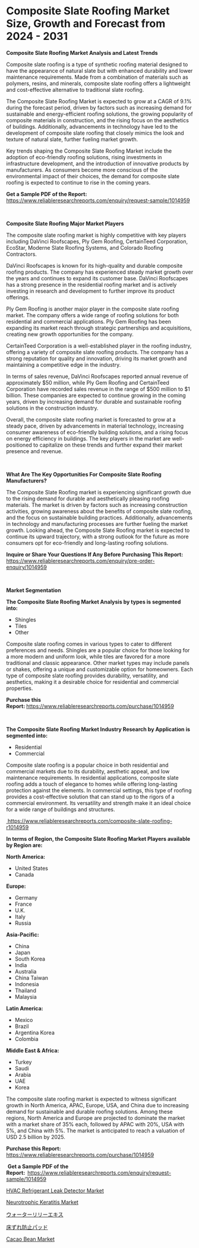 <p><h1>Composite Slate Roofing Market Size, Growth and Forecast from 2024 - 2031</h1></p><p><strong>Composite Slate Roofing Market Analysis and Latest Trends</strong></p>
<p><p>Composite slate roofing is a type of synthetic roofing material designed to have the appearance of natural slate but with enhanced durability and lower maintenance requirements. Made from a combination of materials such as polymers, resins, and minerals, composite slate roofing offers a lightweight and cost-effective alternative to traditional slate roofing.</p><p>The Composite Slate Roofing Market is expected to grow at a CAGR of 9.1% during the forecast period, driven by factors such as increasing demand for sustainable and energy-efficient roofing solutions, the growing popularity of composite materials in construction, and the rising focus on the aesthetics of buildings. Additionally, advancements in technology have led to the development of composite slate roofing that closely mimics the look and texture of natural slate, further fueling market growth.</p><p>Key trends shaping the Composite Slate Roofing Market include the adoption of eco-friendly roofing solutions, rising investments in infrastructure development, and the introduction of innovative products by manufacturers. As consumers become more conscious of the environmental impact of their choices, the demand for composite slate roofing is expected to continue to rise in the coming years.</p></p>
<p><strong>Get a Sample PDF of the Report:&nbsp;</strong> <a href="https://www.reliableresearchreports.com/enquiry/request-sample/1014959">https://www.reliableresearchreports.com/enquiry/request-sample/1014959</a></p>
<p>&nbsp;</p>
<p><strong>Composite Slate Roofing Major Market Players</strong></p>
<p><p>The composite slate roofing market is highly competitive with key players including DaVinci Roofscapes, Ply Gem Roofing, CertainTeed Corporation, EcoStar, Moderne Slate Roofing Systems, and Colorado Roofing Contractors. </p><p>DaVinci Roofscapes is known for its high-quality and durable composite roofing products. The company has experienced steady market growth over the years and continues to expand its customer base. DaVinci Roofscapes has a strong presence in the residential roofing market and is actively investing in research and development to further improve its product offerings. </p><p>Ply Gem Roofing is another major player in the composite slate roofing market. The company offers a wide range of roofing solutions for both residential and commercial applications. Ply Gem Roofing has been expanding its market reach through strategic partnerships and acquisitions, creating new growth opportunities for the company.</p><p>CertainTeed Corporation is a well-established player in the roofing industry, offering a variety of composite slate roofing products. The company has a strong reputation for quality and innovation, driving its market growth and maintaining a competitive edge in the industry.</p><p>In terms of sales revenue, DaVinci Roofscapes reported annual revenue of approximately $50 million, while Ply Gem Roofing and CertainTeed Corporation have recorded sales revenue in the range of $500 million to $1 billion. These companies are expected to continue growing in the coming years, driven by increasing demand for durable and sustainable roofing solutions in the construction industry.</p><p>Overall, the composite slate roofing market is forecasted to grow at a steady pace, driven by advancements in material technology, increasing consumer awareness of eco-friendly building solutions, and a rising focus on energy efficiency in buildings. The key players in the market are well-positioned to capitalize on these trends and further expand their market presence and revenue.</p></p>
<p>&nbsp;</p>
<p><strong>What Are The Key Opportunities For Composite Slate Roofing Manufacturers?</strong></p>
<p><p>The Composite Slate Roofing market is experiencing significant growth due to the rising demand for durable and aesthetically pleasing roofing materials. The market is driven by factors such as increasing construction activities, growing awareness about the benefits of composite slate roofing, and the focus on sustainable building practices. Additionally, advancements in technology and manufacturing processes are further fueling the market growth. Looking ahead, the Composite Slate Roofing market is expected to continue its upward trajectory, with a strong outlook for the future as more consumers opt for eco-friendly and long-lasting roofing solutions.</p></p>
<p><strong>Inquire or Share Your Questions If Any Before Purchasing This Report:</strong> <a href="https://www.reliableresearchreports.com/enquiry/pre-order-enquiry/1014959">https://www.reliableresearchreports.com/enquiry/pre-order-enquiry/1014959</a></p>
<p>&nbsp;</p>
<p><strong>Market Segmentation</strong></p>
<p><strong>The Composite Slate Roofing Market Analysis by types is segmented into:</strong></p>
<p><ul><li>Shingles</li><li>Tiles</li><li>Other</li></ul></p>
<p><p>Composite slate roofing comes in various types to cater to different preferences and needs. Shingles are a popular choice for those looking for a more modern and uniform look, while tiles are favored for a more traditional and classic appearance. Other market types may include panels or shakes, offering a unique and customizable option for homeowners. Each type of composite slate roofing provides durability, versatility, and aesthetics, making it a desirable choice for residential and commercial properties.</p></p>
<p><strong>Purchase this Report:&nbsp;</strong><a href="https://www.reliableresearchreports.com/purchase/1014959">https://www.reliableresearchreports.com/purchase/1014959</a></p>
<p>&nbsp;</p>
<p><strong>The Composite Slate Roofing Market Industry Research by Application is segmented into:</strong></p>
<p><ul><li>Residential</li><li>Commercial</li></ul></p>
<p><p>Composite slate roofing is a popular choice in both residential and commercial markets due to its durability, aesthetic appeal, and low maintenance requirements. In residential applications, composite slate roofing adds a touch of elegance to homes while offering long-lasting protection against the elements. In commercial settings, this type of roofing provides a cost-effective solution that can stand up to the rigors of a commercial environment. Its versatility and strength make it an ideal choice for a wide range of buildings and structures.</p></p>
<p><a href="https://www.reliableresearchreports.com/composite-slate-roofing-r1014959">&nbsp;https://www.reliableresearchreports.com/composite-slate-roofing-r1014959</a></p>
<p><strong>In terms of Region, the Composite Slate Roofing Market Players available by Region are:</strong></p>
<p>
    <p> <strong> North America: </strong>
        <ul>
            <li>United States</li>
            <li>Canada</li>
        </ul>
        </p> 
    <p> <strong> Europe: </strong>
        <ul>
            <li>Germany</li>
            <li>France</li>
            <li>U.K.</li>
            <li>Italy</li>
            <li>Russia</li>
        </ul>
        </p> 
    <p> <strong> Asia-Pacific: </strong>
        <ul>
            <li>China</li>
            <li>Japan</li>
            <li>South Korea</li>
            <li>India</li>
            <li>Australia</li>
            <li>China Taiwan</li>
            <li>Indonesia</li>
            <li>Thailand</li>
            <li>Malaysia</li>
        </ul>
        </p> 
    <p> <strong> Latin America: </strong>
        <ul>
            <li>Mexico</li>
            <li>Brazil</li>
            <li>Argentina Korea</li>
            <li>Colombia</li>
        </ul>
        </p> 
    <p> <strong> Middle East & Africa: </strong>
        <ul>
            <li>Turkey</li>
            <li>Saudi</li>
            <li>Arabia</li>
            <li>UAE</li>
            <li>Korea</li>
        </ul>
    </p>
    </p>
<p><p>The composite slate roofing market is expected to witness significant growth in North America, APAC, Europe, USA, and China due to increasing demand for sustainable and durable roofing solutions. Among these regions, North America and Europe are projected to dominate the market with a market share of 35% each, followed by APAC with 20%, USA with 5%, and China with 5%. The market is anticipated to reach a valuation of USD 2.5 billion by 2025.</p></p>
<p><strong>Purchase this Report: </strong><a href="https://www.reliableresearchreports.com/purchase/1014959">https://www.reliableresearchreports.com/purchase/1014959</a></p>
<p>&nbsp;<strong>Get a Sample PDF of the Report:&nbsp;&nbsp;</strong><a href="https://www.reliableresearchreports.com/enquiry/request-sample/1014959">https://www.reliableresearchreports.com/enquiry/request-sample/1014959</a></p>
<p><strong></strong></p>
<p><p><a href="https://www.linkedin.com/pulse/hvac-refrigerant-leak-detector-market-key-successful-business-pd5uc?trackingId=MoXcRoQ%2BwvmTsR3PNZWSRg%3D%3D">HVAC Refrigerant Leak Detector Market</a></p><p><a href="https://github.com/cecuraprangm/Market-Research-Report-List-2/blob/main/neurotrophic-keratitis-market.md">Neurotrophic Keratitis Market</a></p><p><a href="https://github.com/bucuel854722/Market-Research-Report-List-2/blob/main/429926553607.md">ウォーターリリーエキス</a></p><p><a href="https://medium.com/@ryleebauch2023/%E5%AF%BE%E5%BA%8A%E3%81%9A%E3%82%8C%E3%83%91%E3%83%83%E3%83%89%E5%B8%82%E5%A0%B4-%E7%A8%AE%E9%A1%9E-%E3%82%A2%E3%83%97%E3%83%AA%E3%82%B1%E3%83%BC%E3%82%B7%E3%83%A7%E3%83%B3-%E3%81%8A%E3%82%88%E3%81%B3%E5%9C%B0%E7%90%86%E3%81%AB%E3%82%88%E3%82%8B%E7%B7%8F%E5%90%88%E8%A9%95%E4%BE%A1-077d4b92a046">床ずれ防止パッド</a></p><p><a href="https://github.com/fiixsa/Market-Research-Report-List-2/blob/main/cacao-bean-market.md">Cacao Bean Market</a></p></p>